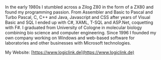In the early 1980s I stumbled across a Zilog Z80 in the form of a ZX80 and found my programming passion. From Assembler and Basic to Pascal and Turbo Pascal, C, C++ and Java, Javascript and CSS after years of Visual Basic and SQL I ended up with C#, XAML, T-SQL and ASP.Net, coquetting with F#.
I graduated from University of Cologne in molecular biology combining bio science and computer engineering. Since 1996 I founded my own company working on Windows and web-based software for laboratories and other businesses with Microsoft technologies.

My Website:
[https://www.logiclink.de](https://www.logiclink.de)

<!--
**logiclink/logiclink** is a ✨ _special_ ✨ repository because its `README.md` (this file) appears on your GitHub profile.

Here are some ideas to get you started:

- 🔭 I’m currently working on ...
- 🌱 I’m currently learning ...
- 👯 I’m looking to collaborate on ...
- 🤔 I’m looking for help with ...
- 💬 Ask me about ...
- 📫 How to reach me: ...
- 😄 Pronouns: ...
- ⚡ Fun fact: ...
-->
